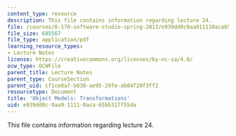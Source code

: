 ```yaml
---
content_type: resource
description: This file contains information regarding lecture 24.
file: /courses/6-170-software-studio-spring-2013/e939dd0c9aa911110aca65bb317f55da_MIT6_170S13_24-objt-mdl-tns.pdf
file_size: 685567
file_type: application/pdf
learning_resource_types:
- Lecture Notes
license: https://creativecommons.org/licenses/by-nc-sa/4.0/
ocw_type: OCWFile
parent_title: Lecture Notes
parent_type: CourseSection
parent_uid: cf1ce8a7-b030-ae95-29fe-ab84f20f3ff2
resourcetype: Document
title: 'Object Models: Transformations'
uid: e939dd0c-9aa9-1111-0aca-65bb317f55da
---
```

This file contains information regarding lecture 24.